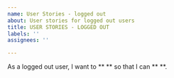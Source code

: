```yaml
---
name: User Stories - logged out
about: User stories for logged out users
title: USER STORIES - LOGGED OUT
labels: ''
assignees: ''

---
```


As a logged out user, I want to ** ** so that I can ** **.

